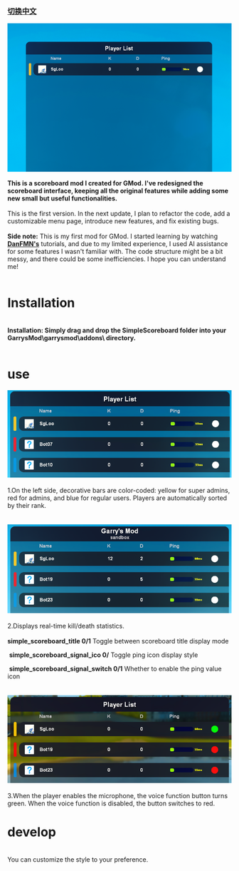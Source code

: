 ### [切换中文](./README-CN.md)
![01](https://github.com/DgLooSL/Gmod-SimpleScoreboard/blob/main/img/01.png?raw=true)

**This is a scoreboard mod I created for GMod. I've redesigned the scoreboard interface, keeping all the original features while adding some new small but useful functionalities.**</br></br>
This is the first version. In the next update, I plan to refactor the code, add a customizable menu page, introduce new features, and fix existing bugs.</br></br>
**Side note:** This is my first mod for GMod. I started learning by watching [**DanFMN's**](https://www.youtube.com/playlist?list=PLN1e9kVZIWewR9Tm48zbxdm1qiBEWYpJI) tutorials, and due to my limited experience, I used AI assistance for some features I wasn't familiar with. The code structure might be a bit messy, and there could be some inefficiencies. I hope you can understand me!
</br>
</br>
# Installation
</br>**Installation: Simply drag and drop the SimpleScoreboard folder into your GarrysMod\garrysmod\addons\ directory.**</br></br>
# use
![02](https://github.com/DgLooSL/Gmod-SimpleScoreboard/blob/main/img/02.png?raw=true)
</br></br>1.On the left side, decorative bars are color-coded: yellow for super admins, red for admins, and blue for regular users. Players are automatically sorted by their rank.</br></br></br>
![03](https://github.com/DgLooSL/Gmod-SimpleScoreboard/blob/main/img/03.png?raw=true)
</br></br>2.Displays real-time kill/death statistics.</br></br>
            **simple_scoreboard_title 0/1** Toggle between scoreboard title display mode

​           **simple_scoreboard_signal_ico 0/** Toggle ping icon display style

​           **simple_scoreboard_signal_switch 0/1** Whether to enable the ping value icon
          </br></br></br>
![04](https://github.com/DgLooSL/Gmod-SimpleScoreboard/blob/main/img/04.png?raw=true)
</br></br>3.When the player enables the microphone, the voice function button turns green. When the voice function is disabled, the button switches to red.
# develop
</br>You can customize the style to your preference.
